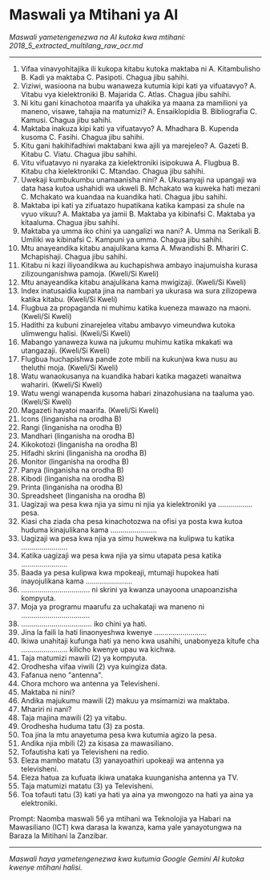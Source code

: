 # Maswali ya Mtihani ya AI
*Maswali yametengenezwa na AI kutoka kwa mtihani: 2018_5_extracted_multilang_raw_ocr.md*

---

1.  Vifaa vinavyohitajika ili kukopa kitabu kutoka maktaba ni A. Kitambulisho B. Kadi ya maktaba C. Pasipoti. Chagua jibu sahihi.
2.  Viziwi, wasioona na bubu wanaweza kutumia kipi kati ya vifuatavyo? A. Vitabu vya kielektroniki B. Majarida C. Atlas. Chagua jibu sahihi.
3.  Ni kitu gani kinachotoa maarifa ya uhakika ya maana za mamilioni ya maneno, visawe, tahajia na matumizi? A. Ensaiklopidia B. Bibliografia C. Kamusi. Chagua jibu sahihi.
4.  Maktaba inakuza kipi kati ya vifuatavyo? A. Mhadhara B. Kupenda kusoma C. Fasihi. Chagua jibu sahihi.
5.  Kitu gani hakihifadhiwi maktabani kwa ajili ya marejeleo? A. Gazeti B. Kitabu C. Viatu. Chagua jibu sahihi.
6.  Vitu vifuatavyo ni nyaraka za kielektroniki isipokuwa A. Flugbua B. Kitabu cha kielektroniki C. Mtandao. Chagua jibu sahihi.
7.  Uwekaji kumbukumbu unamaanisha nini? A. Ukusanyaji na upangaji wa data hasa kutoa ushahidi wa ukweli B. Mchakato wa kuweka hati mezani C. Mchakato wa kuandaa na kuandika hati. Chagua jibu sahihi.
8.  Maktaba ipi kati ya zifuatazo hupatikana katika kampasi za shule na vyuo vikuu? A. Maktaba ya jamii B. Maktaba ya kibinafsi C. Maktaba ya kitaaluma. Chagua jibu sahihi.
9.  Maktaba ya umma iko chini ya uangalizi wa nani? A. Umma na Serikali B. Umiliki wa kibinafsi C. Kampuni ya umma. Chagua jibu sahihi.
10. Mtu anayeandika kitabu anajulikana kama A. Mwandishi B. Mhariri C. Mchapishaji. Chagua jibu sahihi.
11. Kitabu ni kazi iliyoandikwa au kuchapishwa ambayo inajumuisha kurasa zilizounganishwa pamoja. (Kweli/Si Kweli)
12. Mtu anayeandika kitabu anajulikana kama mwigizaji. (Kweli/Si Kweli)
13. Index inatusaidia kupata jina na nambari ya ukurasa wa sura zilizopewa katika kitabu. (Kweli/Si Kweli)
14. Flugbua za propaganda ni muhimu katika kueneza mawazo na maoni. (Kweli/Si Kweli)
15. Hadithi za kubuni zinarejelea vitabu ambavyo vimeundwa kutoka ulimwengu halisi. (Kweli/Si Kweli)
16. Mabango yanaweza kuwa na jukumu muhimu katika mkakati wa utangazaji. (Kweli/Si Kweli)
17. Flugbua huchapishwa pande zote mbili na kukunjwa kwa nusu au theluthi moja. (Kweli/Si Kweli)
18. Watu wanaokusanya na kuandika habari katika magazeti wanaitwa wahariri. (Kweli/Si Kweli)
19. Watu wengi wanapenda kusoma habari zinazohusiana na taaluma yao. (Kweli/Si Kweli)
20. Magazeti hayatoi maarifa. (Kweli/Si Kweli)
21. Icons (linganisha na orodha B)
22. Rangi (linganisha na orodha B)
23. Mandhari (linganisha na orodha B)
24. Kikokotozi (linganisha na orodha B)
25. Hifadhi skrini (linganisha na orodha B)
26. Monitor (linganisha na orodha B)
27. Panya (linganisha na orodha B)
28. Kibodi (linganisha na orodha B)
29. Printa (linganisha na orodha B)
30. Spreadsheet (linganisha na orodha B)
31. Uagizaji wa pesa kwa njia ya simu ni njia ya kielektroniki ya ................. pesa.
32. Kiasi cha ziada cha pesa kinachotozwa na ofisi ya posta kwa kutoa huduma kinajulikana kama .......................
33. Uagizaji wa pesa kwa njia ya simu huwekwa na kulipwa tu katika .......................
34. Katika uagizaji wa pesa kwa njia ya simu utapata pesa katika .......................
35. Baada ya pesa kulipwa kwa mpokeaji, mtumaji hupokea hati inayojulikana kama .......................
36. .................................. ni skrini ya kwanza unayoona unapoanzisha kompyuta.
37. Moja ya programu maarufu za uchakataji wa maneno ni ..................................
38. ................................... iko chini ya hati.
39. Jina la faili la hati linaonyeshwa kwenye ..........................
40. Ikiwa unahitaji kufunga hati ya neno kwa usahihi, unabonyeza kitufe cha ....................... kilicho kwenye upau wa kichwa.
41. Taja matumizi mawili (2) ya kompyuta.
42. Orodhesha vifaa viwili (2) vya kuingiza data.
43. Fafanua neno "antenna".
44. Chora mchoro wa antenna ya Televisheni.
45. Maktaba ni nini?
46. Andika majukumu mawili (2) makuu ya msimamizi wa maktaba.
47. Mhariri ni nani?
48. Taja majina mawili (2) ya vitabu.
49. Orodhesha huduma tatu (3) za posta.
50. Toa jina la mtu anayetuma pesa kwa kutumia agizo la pesa.
51. Andika njia mbili (2) za kisasa za mawasiliano.
52. Tofautisha kati ya Televisheni na redio.
53. Eleza mambo matatu (3) yanayoathiri upokeaji wa antenna ya televisheni.
54. Eleza hatua za kufuata ikiwa unataka kuunganisha antenna ya TV.
55. Taja matumizi matatu (3) ya Televisheni.
56. Toa tofauti tatu (3) kati ya hati ya aina ya mwongozo na hati ya aina ya elektroniki.

Prompt: Naomba maswali 56 ya mtihani wa Teknolojia ya Habari na Mawasiliano (ICT) kwa darasa la kwanza, kama yale yanayotungwa na Baraza la Mitihani la Zanzibar.

---
*Maswali haya yametengenezwa kwa kutumia Google Gemini AI kutoka kwenye mtihani halisi.*
